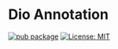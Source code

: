 # Dio Annotation

[![pub package][pkg_logo_link]][pkg_link]
[![License: MIT][license_badge]][license_link]

[license_badge]: https://img.shields.io/badge/license-MIT-blue.svg
[license_link]: https://opensource.org/licenses/MIT
[pkg_logo_link]: https://img.shields.io/pub/v/dio_annotation.svg
[pkg_link]: https://pub.dev/packages/dio_annotation
